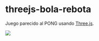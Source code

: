 threejs-bola-rebota
===================

Juego parecido al PONG usando [Three.js](https://github.com/mrdoob/three.js/tree/).

<img src="https://lh4.googleusercontent.com/-0EjQ9Xues-k/UG7FowQSrAI/AAAAAAAAB9o/KKp-w_70VAI/s800/threejs-bola-rebota.jpg" style="border:0;">
